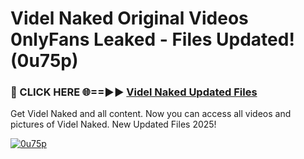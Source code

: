 # Videl Naked Original Videos 0nlyFans Leaked - Files Updated! (0u75p)

<h3>🔴 CLICK HERE 🌐==►► <a href="https://tinyurl.com/yckcrads" rel="nofollow">Videl Naked Updated Files</a></h3>

Get Videl Naked and all content. Now you can access all videos and pictures of Videl Naked. New Updated Files 2025!

[![0u75p](https://i.imgur.com/hpKpOFt.gif)](https://tinyurl.com/yckcrads)
